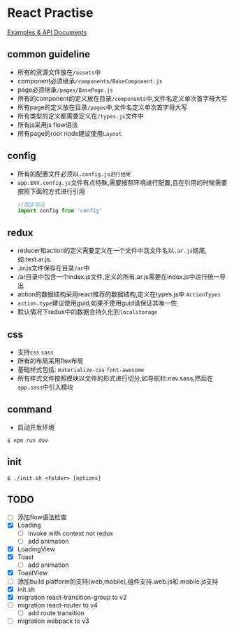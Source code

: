 # React Practise

[Examples & API Documents](./API.md)

## common guideline

-   所有的资源文件放在`/assets`中
-   component必须继承`/components/BaseComponent.js`
-   page必须继承`/pages/BasePage.js`
-   所有的component的定义放在目录`/components`中,文件名定义单次首字母大写
-   所有page的定义放在目录`/pages`中,文件名定义单次首字母大写
-   所有类型的定义都需要定义在`/types.js`文件中
-   所有js采用js flow语法
-   所有page的root node建议使用`Layout`

## config

-   所有的配置文件必须以`.config.js进行结尾`
-   `app.ENV.config.js`文件有点特殊,需要按照环境进行配置,且在引用的时候需要按照下面的方式进行引用
    ```javascript
    //固定写法
    import config from 'config'
    ```

## redux

-   reducer和action的定义需要定义在一个文件中且文件名以`.ar.js`结尾,如:test.ar.js.
-   .ar.js文件保存在目录`/ar`中
-   /ar目录中包含一个index.js文件,定义的所有.ar.js需要在index.js中进行统一导出
-   action的数据结构采用react推荐的数据结构,定义在types.js中 `ActionTypes`
-   `action.type`建议使用guid,如果不使用guid请保证其唯一性
-   默认情况下redux中的数据会持久化到`localstorage`

## css

-   支持`css` `sass`
-   所有的布局采用flex布局
-   基础样式包括: `materialize-css` `font-awesome`
-   所有样式文件按照模块以文件的形式进行切分,如导航栏:nav.sass,然后在`app.sass`中引入模块

## command

-   启动开发环境
```shell
$ npm run dev
```

## init

```shell
$ ./init.sh <folder> [options]
```

## TODO

- [ ] 添加flow语法检查
- [x] Loading
    - [ ] invoke with context not redux
    - [ ] add animation
- [x] LoadingView
- [x] Toast
    - [ ] add animation
- [x] ToastView
- [ ] 添加build platform的支持(web,mobile),组件支持.web.js和.mobile.js支持
- [x] init.sh
- [x] migration react-transition-group to v2
- [ ] migration react-router to v4
    - [ ] add route transition
- [ ] migration webpack to v3
